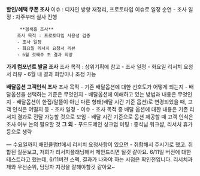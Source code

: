 **할인/혜택 쿠폰 조사**
		이슈 : 디자인 방향 재정리, 프로토타입 이슈로 일정 순연
		- 조사 일정 : 차주부터 실사 진행

		 **검색홈 조사**
		조사 목적 : 프로토타입 사용성 검증
		- 조사 일정
		- 화요일 리서치 요청서 리뷰
		- 6월 첫째주 초 결과 희망

**가게 컴포넌트 발굴 조사**
		조사 목적 : 상위기획에 참고
		- 조사 일정
		- 화요일 리서치 요청서 리뷰
		- 6월 내 결과 희망이나 조정 가능	

**배달옵션 고객인식 조사**
		조사 목적
		- 기존 배달옵션에 대한 선호도가 어떻게 되는지
		- 배달옵션을 선택하는 기준은 무엇인지
		- 배달옵션에 이해하고 있는 방법과 내용은 무엇인지
		- 배달옵션이 한집/알뜰이 아닌 다른 형태(배달 시간 기준 옵션)로 변경되었을 때, 고객 인식은 어떨지 등
		- 조사 일정
		- 이슈
		- 조사 목적 중 배달 옵션에 대한 내용은 기존 리서치 결과로 전달 가능할 것으로 보임
		- 배달 시간 기준으로 옵션 제공할 때 고객 인식은 조사 여부 논의 필요할 것
		**그 외**
		- 푸드도메인 싱크업 미팅 : 종석님 워크샵, 리서처 휴가 등으로 생략


—
<span style="font-family:.AppleSDGothicNeoI-Regular;">수요일까지</span> 배민클럽tf에서 리서치 요청사항이 있으면 - 취합해서 주시기로 했고.
<span style="font-family:.AppleSDGothicNeoI-Regular;">취합된</span> 질문보고, 저희가 리서치플래닝해서 제안드리면 될것 같아요.
6/11일 버전에 대한 테스트라고 했는데, 6/11버전 스펙, 결과가 나와야 하는 시점은 확인전입니다.
<span style="font-family:.AppleSDGothicNeoI-Regular;">리서치과제와</span> 우선순위, 담당자 지정을 잘해야할것 같아요~